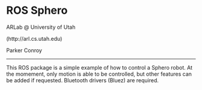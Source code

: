 <h1>ROS Sphero</h1>
<p>ARLab @ University of Utah</p>
<p>(http://arl.cs.utah.edu)</p>
<p>Parker Conroy</p>

-------------------------
<p>This ROS package is a simple example of how to control a Sphero robot. At the momement, only motion is able to be controlled, but other features can be added if requested. Bluetooth drivers (Bluez) are required.</p>



